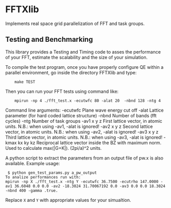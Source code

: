 # FFTXlib

Implements real space grid parallelization of FFT and task groups. 

## Testing and Benchmarking
This library provides a Testing and Timing code to asses the performance of your FFT, estimate the
scalability and the size of your simulation.

To compile the test program, once you have properly configure QE within a parallel environment,
go inside the directory FFTXlib and type:

        make TEST

Then you can run your FFT tests using command like:

        mpirun -np 4 ./fft_test.x -ecutwfc 80 -alat 20  -nbnd 128 -ntg 4

Command line arguments:
-ecutwfc  Plane wave energy cut off
-alat     Lattice parameter (for hard coded lattice structure)
-nbnd     Number of bands (fft cycles)
-ntg      Number of task groups
-av1  x y z    First lattice vector, in atomic units. N.B.: when using -av1, -alat is ignored!
-av2  x y z    Second lattice vector, in atomic units. N.B.: when using -av2, -alat is ignored!
-av3  x y z    Third lattice vector, in atomic units. N.B.: when using -av3, -alat is ignored!
-kmax kx ky kz    Reciprocal lattice vector inside the BZ with maximum norm. Used to calculate max(|G+K|). (2pi/a)^2 units.

A python script to extract the parameters from an output file of pw.x is also available. Example usage:

     $ python gen_test_params.py a_pw_output
    To analize performances run with:
    mpirun -np X ./fft_test.x -ntg Y -ecutwfc 36.7500 -ecutrho 147.0000 -av1 36.6048 0.0 0.0 -av2 -18.3024 31.70067192 0.0 -av3 0.0 0.0 18.3024 -nbnd 400 -gamma .true.

Replace `X` and `Y` with appropriate values for your simualtion.
    
